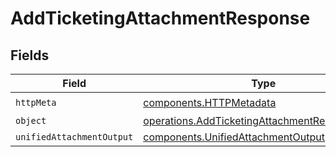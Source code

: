 # AddTicketingAttachmentResponse


## Fields

| Field                                                                                                          | Type                                                                                                           | Required                                                                                                       | Description                                                                                                    |
| -------------------------------------------------------------------------------------------------------------- | -------------------------------------------------------------------------------------------------------------- | -------------------------------------------------------------------------------------------------------------- | -------------------------------------------------------------------------------------------------------------- |
| `httpMeta`                                                                                                     | [components.HTTPMetadata](../../models/components/httpmetadata.md)                                             | :heavy_check_mark:                                                                                             | N/A                                                                                                            |
| `object`                                                                                                       | [operations.AddTicketingAttachmentResponseBody](../../models/operations/addticketingattachmentresponsebody.md) | :heavy_minus_sign:                                                                                             | N/A                                                                                                            |
| `unifiedAttachmentOutput`                                                                                      | [components.UnifiedAttachmentOutput](../../models/components/unifiedattachmentoutput.md)                       | :heavy_minus_sign:                                                                                             | N/A                                                                                                            |